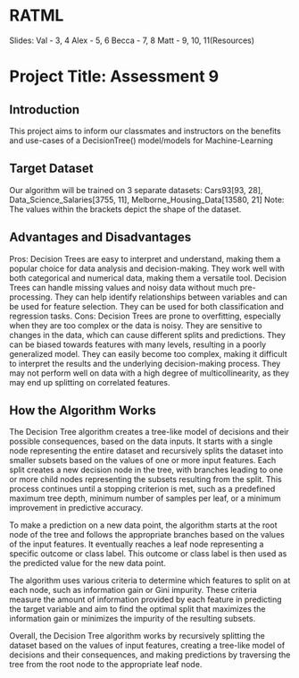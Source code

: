 # RATML

Slides:
Val - 3, 4
Alex - 5, 6
Becca - 7, 8
Matt - 9, 10, 11(Resources)

# Project Title: Assessment 9

## Introduction
This project aims to inform our classmates and instructors on the benefits and use-cases of a DecisionTree() model/models for Machine-Learning

## Target Dataset
Our algorithm will be trained on 3 separate datasets: Cars93[93, 28], Data_Science_Salaries[3755, 11], Melborne_Housing_Data[13580, 21]
                       Note: The values within the brackets depict the shape of the dataset.

## Advantages and Disadvantages
 Pros:
        Decision Trees are easy to interpret and understand, making them a popular choice for data analysis and decision-making.
        They work well with both categorical and numerical data, making them a versatile tool.
        Decision Trees can handle missing values and noisy data without much pre-processing.
        They can help identify relationships between variables and can be used for feature selection.
        They can be used for both classification and regression tasks.
Cons:
        Decision Trees are prone to overfitting, especially when they are too complex or the data is noisy.
        They are sensitive to changes in the data, which can cause different splits and predictions.
        They can be biased towards features with many levels, resulting in a poorly generalized model.
        They can easily become too complex, making it difficult to interpret the results and the underlying decision-making process.
        They may not perform well on data with a high degree of multicollinearity, as they may end up splitting on correlated features.


## How the Algorithm Works
The Decision Tree algorithm creates a tree-like model of decisions and their possible consequences, based on the data inputs. It starts with a single node representing the entire dataset and recursively splits the dataset into smaller subsets based on the values of one or more input features. Each split creates a new decision node in the tree, with branches leading to one or more child nodes representing the subsets resulting from the split. This process continues until a stopping criterion is met, such as a predefined maximum tree depth, minimum number of samples per leaf, or a minimum improvement in predictive accuracy.

To make a prediction on a new data point, the algorithm starts at the root node of the tree and follows the appropriate branches based on the values of the input features. It eventually reaches a leaf node representing a specific outcome or class label. This outcome or class label is then used as the predicted value for the new data point.

The algorithm uses various criteria to determine which features to split on at each node, such as information gain or Gini impurity. These criteria measure the amount of information provided by each feature in predicting the target variable and aim to find the optimal split that maximizes the information gain or minimizes the impurity of the resulting subsets.

Overall, the Decision Tree algorithm works by recursively splitting the dataset based on the values of input features, creating a tree-like model of decisions and their consequences, and making predictions by traversing the tree from the root node to the appropriate leaf node.
